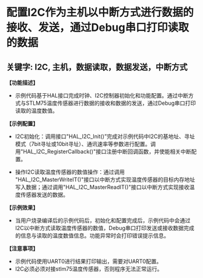# 配置I2C作为主机以中断方式进行数据的接收、发送，通过Debug串口打印读取的数据
## 关键字: I2C, 主机，数据读取，数据发送，中断方式

**【功能描述】**
+ 示例代码基于HAL接口完成时钟、I2C控制器初始化和功能配置。通过中断方式与STLM75温度传感器进行数据的接收和数据的发送，通过Debug串口打印读取的温度数值。

**【示例配置】**
  
+ I2C初始化：调用接口"HAL_I2C_Init()”完成对示例代码中I2C的基地址、寻址模式（7bit寻址或10bit寻址）、通讯速率等参数进行配置。调用"HAL_I2C_RegisterCallback()"接口注册中断回调函数，并使能相关中断配置。

+ 操作I2C读取温度传感器的数值操作：通过调用 "HAL_I2C_MasterWriteIT()"接口以中断方式实现温度传感器的目标内存地址写入数据；通过调用"HAL_I2C_MasterReadIT()"接口以中断方式实现接收温度传感器发送的数据。

**【示例效果】**
+ 当用户烧录编译后的示例代码后，初始化和配置完成后，示例代码中会通过I2C以中断方式读取温度传感器的数值，Debug串口打印发送或接收数据完成的信息与读取的温度数值信息。功能异常时会打印错误提示信息。

**【注意事项】**
+ 示例代码使用UART0进行结果打印输出，需要对UART0配置。
+ I2C必须必须对接stlm75温度传感器，否则程序无法正常运行。